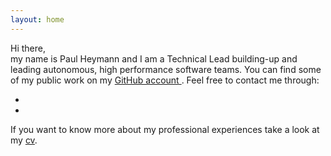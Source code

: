 ```yaml
---
layout: home
---
```


Hi there,<br/>
my name is Paul Heymann and I am a Technical Lead building-up and leading autonomous, high performance software teams. You can find some of my public work on my <a href="https://github.com/pheymann">GitHub account <i class="fab fa-github"></i></a>. Feel free to contact me through:

<div class="contact-options">
  <ul>
    <li><a href="https://www.linkedin.com/in/paul-h-6b4a53144"><i class="fab fa-linkedin-in"></i></a></li>
    <li><a href="mailto:blog@paulheymann.de"><i class="far fa-envelope"></i></a></li>
  </ul>
  <div class="clearfix"></div>
</div>

If you want to know more about my professional experiences take a look at my [cv](/cv.pdf).
